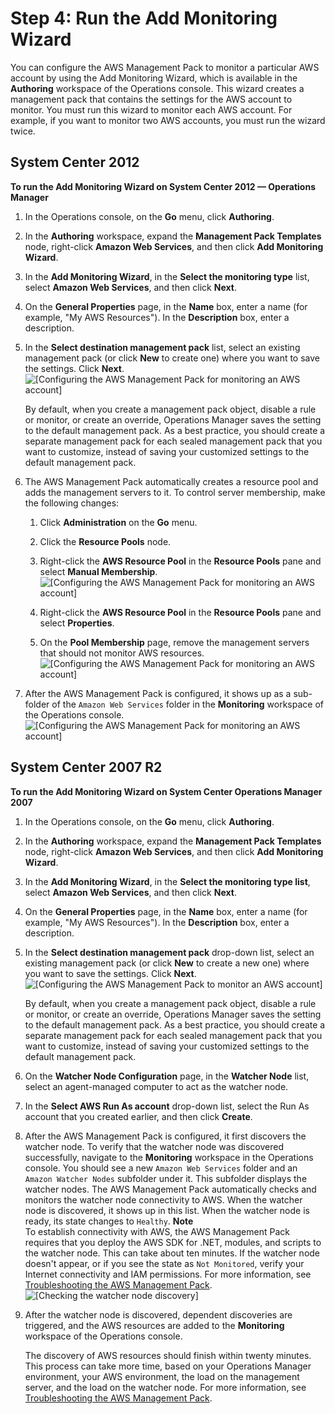 # Step 4: Run the Add Monitoring Wizard<a name="RunAddMonitoringWizard"></a>

You can configure the AWS Management Pack to monitor a particular AWS account by using the Add Monitoring Wizard, which is available in the **Authoring** workspace of the Operations console\. This wizard creates a management pack that contains the settings for the AWS account to monitor\. You must run this wizard to monitor each AWS account\. For example, if you want to monitor two AWS accounts, you must run the wizard twice\.

## System Center 2012<a name="add-monitoring-2012"></a>

**To run the Add Monitoring Wizard on System Center 2012 — Operations Manager**

1. In the Operations console, on the **Go** menu, click **Authoring**\.

1. In the **Authoring** workspace, expand the **Management Pack Templates** node, right\-click **Amazon Web Services**, and then click **Add Monitoring Wizard**\.

1. In the **Add Monitoring Wizard**, in the **Select the monitoring type** list, select **Amazon Web Services**, and then click **Next**\.

1. On the **General Properties** page, in the **Name** box, enter a name \(for example, "My AWS Resources"\)\. In the **Description** box, enter a description\. 

1. In the **Select destination management pack** list, select an existing management pack \(or click **New** to create one\) where you want to save the settings\. Click **Next**\.  
![\[Configuring the AWS Management Pack for monitoring an AWS
										account\]](http://docs.aws.amazon.com/AWSEC2/latest/WindowsGuide/images/AddMonitoringWizard-Step2.png)

   By default, when you create a management pack object, disable a rule or monitor, or create an override, Operations Manager saves the setting to the default management pack\. As a best practice, you should create a separate management pack for each sealed management pack that you want to customize, instead of saving your customized settings to the default management pack\.

1. The AWS Management Pack automatically creates a resource pool and adds the management servers to it\. To control server membership, make the following changes:

   1. Click **Administration** on the **Go** menu\.

   1. Click the **Resource Pools** node\.

   1. Right\-click the **AWS Resource Pool** in the **Resource Pools** pane and select **Manual Membership**\.  
![\[Configuring the AWS Management Pack for monitoring an AWS
												account\]](http://docs.aws.amazon.com/AWSEC2/latest/WindowsGuide/images/ResourcePool-ManualMembership.png)

   1. Right\-click the **AWS Resource Pool** in the **Resource Pools** pane and select **Properties**\.

   1. On the **Pool Membership** page, remove the management servers that should not monitor AWS resources\.  
![\[Configuring the AWS Management Pack for monitoring an AWS
												account\]](http://docs.aws.amazon.com/AWSEC2/latest/WindowsGuide/images/ResourcePool-MemberServers.png)

1. After the AWS Management Pack is configured, it shows up as a sub\-folder of the `Amazon Web Services` folder in the **Monitoring** workspace of the Operations console\.  
![\[Configuring the AWS Management Pack for monitoring an AWS
										account\]](http://docs.aws.amazon.com/AWSEC2/latest/WindowsGuide/images/AddMonitoringWizard-CreatedNodeInMonitoring.png)

## System Center 2007 R2<a name="add-monitoring-2007"></a>

**To run the Add Monitoring Wizard on System Center Operations Manager 2007**

1. In the Operations console, on the **Go** menu, click **Authoring**\.

1. In the **Authoring** workspace, expand the **Management Pack Templates** node, right\-click **Amazon Web Services**, and then click **Add Monitoring Wizard**\.

1. In the **Add Monitoring Wizard**, in the **Select the monitoring type list**, select **Amazon Web Services**, and then click **Next**\.

1. On the **General Properties** page, in the **Name** box, enter a name \(for example, "My AWS Resources"\)\. In the **Description** box, enter a description\. 

1. In the **Select destination management pack** drop\-down list, select an existing management pack \(or click **New** to create a new one\) where you want to save the settings\. Click **Next**\.  
![\[Configuring the AWS Management Pack to monitor an AWS
										account\]](http://docs.aws.amazon.com/AWSEC2/latest/WindowsGuide/images/monitor_aws_account.png)

   By default, when you create a management pack object, disable a rule or monitor, or create an override, Operations Manager saves the setting to the default management pack\. As a best practice, you should create a separate management pack for each sealed management pack that you want to customize, instead of saving your customized settings to the default management pack\.

1. On the **Watcher Node Configuration** page, in the **Watcher Node** list, select an agent\-managed computer to act as the watcher node\.

1. In the **Select AWS Run As account** drop\-down list, select the Run As account that you created earlier, and then click **Create**\.

1. After the AWS Management Pack is configured, it first discovers the watcher node\. To verify that the watcher node was discovered successfully, navigate to the **Monitoring** workspace in the Operations console\. You should see a new `Amazon Web Services` folder and an `Amazon Watcher Nodes` subfolder under it\. This subfolder displays the watcher nodes\. The AWS Management Pack automatically checks and monitors the watcher node connectivity to AWS\. When the watcher node is discovered, it shows up in this list\. When the watcher node is ready, its state changes to `Healthy`\.
**Note**  
To establish connectivity with AWS, the AWS Management Pack requires that you deploy the AWS SDK for \.NET, modules, and scripts to the watcher node\. This can take about ten minutes\. If the watcher node doesn't appear, or if you see the state as `Not Monitored`, verify your Internet connectivity and IAM permissions\. For more information, see [Troubleshooting the AWS Management Pack](TroubleshootingAWSmp.md)\.  
![\[Checking the watcher node discovery\]](http://docs.aws.amazon.com/AWSEC2/latest/WindowsGuide/images/check_watcher_node_discovery.png)

1. After the watcher node is discovered, dependent discoveries are triggered, and the AWS resources are added to the **Monitoring** workspace of the Operations console\.

   The discovery of AWS resources should finish within twenty minutes\. This process can take more time, based on your Operations Manager environment, your AWS environment, the load on the management server, and the load on the watcher node\. For more information, see [Troubleshooting the AWS Management Pack](TroubleshootingAWSmp.md)\.